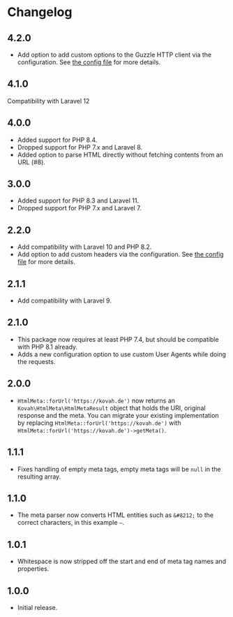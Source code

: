 # Changelog

## 4.2.0

- Add option to add custom options to the Guzzle HTTP client via the configuration. See [the config file](./config/html-meta.php) for more details.

## 4.1.0

Compatibility with Laravel 12

## 4.0.0

- Added support for PHP 8.4.
- Dropped support for PHP 7.x and Laravel 8.
- Added option to parse HTML directly without fetching contents from an URL (#8).

## 3.0.0

- Added support for PHP 8.3 and Laravel 11.
- Dropped support for PHP 7.x and Laravel 7.

## 2.2.0

- Add compatibility with Laravel 10 and PHP 8.2.
- Add option to add custom headers via the configuration. See [the config file](./config/html-meta.php) for more details.

## 2.1.1

- Add compatibility with Laravel 9.

## 2.1.0

- This package now requires at least PHP 7.4, but should be compatible with PHP 8.1 already.
- Adds a new configuration option to use custom User Agents while doing the requests.

## 2.0.0

- `HtmlMeta::forUrl('https://kovah.de')` now returns an `Kovah\HtmlMeta\HtmlMetaResult` object that holds the URI, original response and the meta.
  You can migrate your existing implementation by replacing `HtmlMeta::forUrl('https://kovah.de')` with `HtmlMeta::forUrl('https://kovah.de')->getMeta()`.

## 1.1.1

- Fixes handling of empty meta tags, empty meta tags will be `null` in the resulting array.

## 1.1.0

- The meta parser now converts HTML entities such as `&#8212;` to the correct characters, in this example `—`.

## 1.0.1

- Whitespace is now stripped off the start and end of meta tag names and properties.

## 1.0.0

- Initial release.
